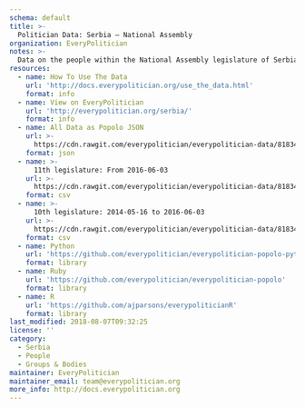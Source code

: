 ```yaml
---
schema: default
title: >-
  Politician Data: Serbia — National Assembly
organization: EveryPolitician
notes: >-
  Data on the people within the National Assembly legislature of Serbia.
resources:
  - name: How To Use The Data
    url: 'http://docs.everypolitician.org/use_the_data.html'
    format: info
  - name: View on EveryPolitician
    url: 'http://everypolitician.org/serbia/'
    format: info
  - name: All Data as Popolo JSON
    url: >-
      https://cdn.rawgit.com/everypolitician/everypolitician-data/81834352d91a578bbc5bd0dd616633fccb61091b/data/Serbia/National_Assembly/ep-popolo-v1.0.json
    format: json
  - name: >-
      11th legislature: From 2016-06-03
    url: >-
      https://cdn.rawgit.com/everypolitician/everypolitician-data/81834352d91a578bbc5bd0dd616633fccb61091b/data/Serbia/National_Assembly/term-11.csv
    format: csv
  - name: >-
      10th legislature: 2014-05-16 to 2016-06-03
    url: >-
      https://cdn.rawgit.com/everypolitician/everypolitician-data/81834352d91a578bbc5bd0dd616633fccb61091b/data/Serbia/National_Assembly/term-10.csv
    format: csv
  - name: Python
    url: 'https://github.com/everypolitician/everypolitician-popolo-python'
    format: library
  - name: Ruby
    url: 'https://github.com/everypolitician/everypolitician-popolo'
    format: library
  - name: R
    url: 'https://github.com/ajparsons/everypoliticianR'
    format: library
last_modified: 2018-08-07T09:32:25
license: ''
category:
  - Serbia
  - People
  - Groups & Bodies
maintainer: EveryPolitician
maintainer_email: team@everypolitician.org
more_info: http://docs.everypolitician.org
---
```

